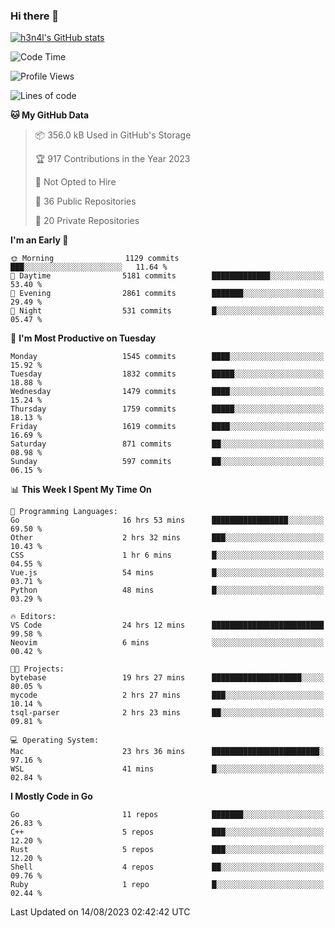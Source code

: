 ### Hi there 👋

[![h3n4l's GitHub stats](https://github-readme-stats.vercel.app/api?username=h3n4l&count_private=true&show_icons=true&theme=radical)](https://github.com/h3n4l/github-readme-stats)

<!--START_SECTION:waka-->
![Code Time](http://img.shields.io/badge/Code%20Time-1%2C492%20hrs%2039%20mins-blue)

![Profile Views](http://img.shields.io/badge/Profile%20Views-3-blue)

![Lines of code](https://img.shields.io/badge/From%20Hello%20World%20I%27ve%20Written-2.8%20million%20lines%20of%20code-blue)

**🐱 My GitHub Data** 

> 📦 356.0 kB Used in GitHub's Storage 
 > 
> 🏆 917 Contributions in the Year 2023
 > 
> 🚫 Not Opted to Hire
 > 
> 📜 36 Public Repositories 
 > 
> 🔑 20 Private Repositories 
 > 
**I'm an Early 🐤** 

```text
🌞 Morning                1129 commits        ███░░░░░░░░░░░░░░░░░░░░░░   11.64 % 
🌆 Daytime                5181 commits        █████████████░░░░░░░░░░░░   53.40 % 
🌃 Evening                2861 commits        ███████░░░░░░░░░░░░░░░░░░   29.49 % 
🌙 Night                  531 commits         █░░░░░░░░░░░░░░░░░░░░░░░░   05.47 % 
```
📅 **I'm Most Productive on Tuesday** 

```text
Monday                   1545 commits        ████░░░░░░░░░░░░░░░░░░░░░   15.92 % 
Tuesday                  1832 commits        █████░░░░░░░░░░░░░░░░░░░░   18.88 % 
Wednesday                1479 commits        ████░░░░░░░░░░░░░░░░░░░░░   15.24 % 
Thursday                 1759 commits        █████░░░░░░░░░░░░░░░░░░░░   18.13 % 
Friday                   1619 commits        ████░░░░░░░░░░░░░░░░░░░░░   16.69 % 
Saturday                 871 commits         ██░░░░░░░░░░░░░░░░░░░░░░░   08.98 % 
Sunday                   597 commits         ██░░░░░░░░░░░░░░░░░░░░░░░   06.15 % 
```


📊 **This Week I Spent My Time On** 

```text
💬 Programming Languages: 
Go                       16 hrs 53 mins      █████████████████░░░░░░░░   69.50 % 
Other                    2 hrs 32 mins       ███░░░░░░░░░░░░░░░░░░░░░░   10.43 % 
CSS                      1 hr 6 mins         █░░░░░░░░░░░░░░░░░░░░░░░░   04.55 % 
Vue.js                   54 mins             █░░░░░░░░░░░░░░░░░░░░░░░░   03.71 % 
Python                   48 mins             █░░░░░░░░░░░░░░░░░░░░░░░░   03.29 % 

🔥 Editors: 
VS Code                  24 hrs 12 mins      █████████████████████████   99.58 % 
Neovim                   6 mins              ░░░░░░░░░░░░░░░░░░░░░░░░░   00.42 % 

🐱‍💻 Projects: 
bytebase                 19 hrs 27 mins      ████████████████████░░░░░   80.05 % 
mycode                   2 hrs 27 mins       ███░░░░░░░░░░░░░░░░░░░░░░   10.14 % 
tsql-parser              2 hrs 23 mins       ██░░░░░░░░░░░░░░░░░░░░░░░   09.81 % 

💻 Operating System: 
Mac                      23 hrs 36 mins      ████████████████████████░   97.16 % 
WSL                      41 mins             █░░░░░░░░░░░░░░░░░░░░░░░░   02.84 % 
```

**I Mostly Code in Go** 

```text
Go                       11 repos            ███████░░░░░░░░░░░░░░░░░░   26.83 % 
C++                      5 repos             ███░░░░░░░░░░░░░░░░░░░░░░   12.20 % 
Rust                     5 repos             ███░░░░░░░░░░░░░░░░░░░░░░   12.20 % 
Shell                    4 repos             ██░░░░░░░░░░░░░░░░░░░░░░░   09.76 % 
Ruby                     1 repo              █░░░░░░░░░░░░░░░░░░░░░░░░   02.44 % 
```




 Last Updated on 14/08/2023 02:42:42 UTC
<!--END_SECTION:waka-->

